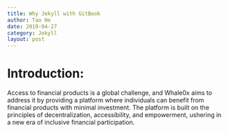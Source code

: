```yaml
---
title: Why Jekyll with GitBook
author: Tao He
date: 2019-04-27
category: Jekyll
layout: post
---
```


 # Introduction:
Access to financial products is a global challenge, and Whale0x aims to address it by providing a platform where individuals can benefit from financial products with minimal investment. The platform is built on the principles of decentralization, accessibility, and empowerment, ushering in a new era of inclusive financial participation.
